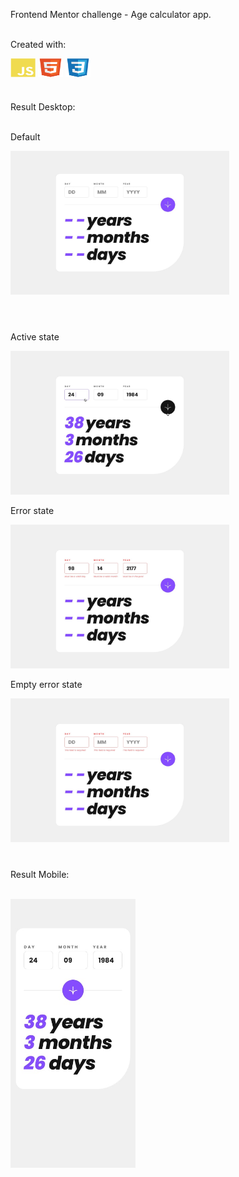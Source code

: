 Frontend Mentor challenge - Age calculator app.<br><br>


Created with:

<img align="center" alt="CSS" height="30" width="40" src="https://raw.githubusercontent.com/devicons/devicon/master/icons/javascript/javascript-plain.svg"> <img align="center" alt="HTML" height="30" width="40" src="https://raw.githubusercontent.com/devicons/devicon/master/icons/html5/html5-original.svg"> <img align="center" alt="CSS" height="30" width="40" src="https://raw.githubusercontent.com/devicons/devicon/master/icons/css3/css3-original.svg">


#

Result Desktop:<br><br>

Default <br>

<img src="./src/images/design/desktop-design.jpg" alt="Age calculator app on desktop" width="350" height="230">
<br><br>

#

Active state<br>

<img src="./src/images/design/active-states.jpg" alt="Age calculator app active state" width="350" height="230">

Error state<br>

<img src="./src/images/design/desktop-error-invalid.jpg" alt="Age calculator app error state" width="350" height="230">

Empty error state<br>

<img src="./src/images/design/desktop-error-empty.jpg" alt="Age calculator app empty error state" width="350" height="230">


#

Result Mobile:<br><br>

<img src="./src/images/design/mobile-design.jpg" alt="Age calculator app on mobile" width="200" height="430">

